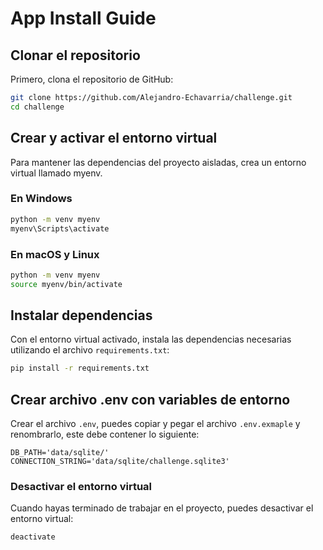 # App Install Guide

## Clonar el repositorio
Primero, clona el repositorio de GitHub:

```sh
git clone https://github.com/Alejandro-Echavarria/challenge.git
cd challenge
```

## Crear y activar el entorno virtual
Para mantener las dependencias del proyecto aisladas, crea un entorno virtual llamado myenv.

### En Windows
```sh
python -m venv myenv
myenv\Scripts\activate
```

### En macOS y Linux
```sh
python -m venv myenv
source myenv/bin/activate
```

## Instalar dependencias
Con el entorno virtual activado, instala las dependencias necesarias utilizando el archivo `requirements.txt`:

```sh
pip install -r requirements.txt
```

## Crear archivo .env con variables de entorno

Crear el archivo `.env`, puedes copiar y pegar el archivo `.env.exmaple` y renombrarlo, este debe contener lo siguiente:

```.env
DB_PATH='data/sqlite/'
CONNECTION_STRING='data/sqlite/challenge.sqlite3'
```

### Desactivar el entorno virtual
Cuando hayas terminado de trabajar en el proyecto, puedes desactivar el entorno virtual:

```sh
deactivate
```